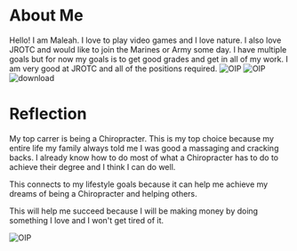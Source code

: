 
# About Me
Hello! I am Maleah.
I love to play video games and I love nature. 
I also love JROTC and would like to join the Marines or Army some day. 
I have multiple goals but for now my goals is to get good grades and get in all of my work.
I am very good at JROTC and all of the positions required.
![OIP](https://github.com/user-attachments/assets/32da4ff3-acf6-4da7-8231-5879d84341f9)
![OIP](https://github.com/user-attachments/assets/022da45e-f2aa-4637-a435-b8f2686e37b7)
![download](https://github.com/user-attachments/assets/7e218e8f-7bfb-4e87-a2e7-77dc627c863b)


# Reflection

My top carrer is being a Chiropracter. This is my top choice because my entire life
my family always told me I was good a massaging and cracking backs. I already know
how to do most of what a Chiropracter has to do to achieve their degree and I think I 
can do well. 

This connects to my lifestyle goals because it can help me achieve my dreams of being
a Chiropracter and helping others.

This will help me succeed because I will be making money by doing something I love and
I won't get tired of it.

![OIP](https://github.com/user-attachments/assets/c2498b2b-1386-4356-8325-a573056604c2)
